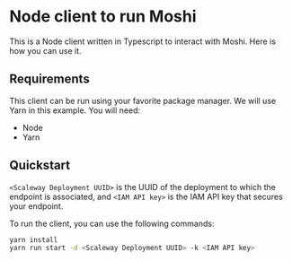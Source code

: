 # Node client to run Moshi

This is a Node client written in Typescript to interact with Moshi. Here is how you can use it.

## Requirements
This client can be run using your favorite package manager. We will use Yarn in this example. You will need:
- Node
- Yarn

## Quickstart

`<Scaleway Deployment UUID>` is the UUID of the deployment to which the endpoint is associated, and `<IAM API key>` is the IAM API key that secures your endpoint.

To run the client, you can use the following commands:

```sh
yarn install
yarn run start -d <Scaleway Deployment UUID> -k <IAM API key>
```
